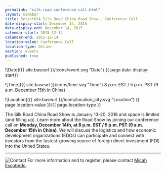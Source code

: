 ```yaml
---
permalink: "silk-road-conference-call.html"
layout: sidebar
title: SelectUSA Silk Road China Road Show – Conference Call
date-display-start: December 14, 2015
date-display-end: December 14, 2015
calendar-start: 2015-12-14
calendar-end: 2015-12-14
location-value: Conference Call
location-type: Online
section: events
published: true
---
```



![Date]({{ site.baseurl }}/icons/event.svg "Date") {{ page.date-display-start}}

![Time]({{ site.baseurl }}/icons/time.svg "Time") 8 p.m. EST / 5 p.m. PST (9 a.m. December 15th in China)

![Location]({{ site.baseurl }}/icons/location_city.svg "Location") {{ page.location-value }}/{{ page.location-type }}



The Silk Road China Road Show is January 13-20, 2016 and space is limited (and filling up). Learn more about the Road Show by joining our conference call on **Monday, December 14th, at 8 p.m. EST / 5 p.m. PST (9 a.m. December 15th in China)**. We will discuss the logistics and how economic development organizations (EDOs) can participate and connect with investors from the fastest-growing source of foreign direct investment (FDI) into the United States.

---

![Contact](https://google.github.io/material-design-icons/action/svg/design/ic_question_answer_24px.svg "Contact") For more information and to register, please contact [Micah Escobedo](mailto:Micah.Escobedo@trade.gov?Subject=Silk%20Road%20Conference%20Call).

